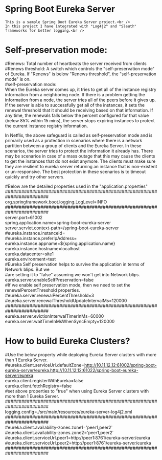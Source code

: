 # Spring Boot Eureka Server
    This is a sample Spring Boot Eureka Server project.<br />
    In this project I have integrated with "Log4j2" and "Sleuth" frameworks for better logging.<br />

# Self-preservation mode:<br />
#Renews: Total number of heartbeats the server received from clients<br />
#Renews threshold: A switch which controls the "self-preservation mode" of Eureka. If "Renews" is below "Renews threshold", the "self-preservation mode" is on.<br />
#self-preservation mode:<br />
    When the Eureka server comes up, it tries to get all of the instance registry information from a neighboring node. If there is a problem getting the information from a 
    node,   the server tries all of the peers before it gives up. If the server is able to successfully get all of the instances, it sets the renewal threshold that it should
    be receiving based on that information. If any time, the renewals falls below the percent configured for that value (below 85% within 15 mins), the server stops expiring
    instances to protect the current instance registry information.<br />

In Netflix, the above safeguard is called as self-preservation mode and is primarily used as a protection in scenarios where there is a network partition between a group of clients and the Eureka Server. In these scenarios, the server tries to protect the information it already has. There may be scenarios in case of a mass outage that this may cause the clients to get the instances that do not exist anymore. The clients must make sure they are resilient to eureka server returning an instance that is non-existent or un-responsive. The best protection in these scenarios is to timeout quickly and try other servers.<br />

#Below are the detailed properties used in the "application.properties"<br />
########################################################################<br />
org.springframework.boot.logging.LogLevel=INFO<br />
########################################################################<br />
server.port=61002<br />
spring.application.name=spring-boot-eureka-server<br />
server.servlet.context-path=/spring-boot-eureka-server<br />
#eureka.instance.instanceId=<br />
#eureka.instance.preferIpAddress=<br />
eureka.instance.appname=${spring.application.name}
eureka.instance.hostname=localhost<br />
eureka.datacenter=site1<br />
eureka.environment=test<br />
#Eureka Self preservation helps to survive the application in terms of Network blips. But we<br />
#are setting it to "false" assuming we won't get into Network blips.<br />
eureka.server.enableSelfPreservation=false<br />
#If we enable self preservation mode, then we need to set the renewalPercentThreshold properties.<br />
#eureka.server.renewalPercentThreshold=3<br />
#eureka.server.renewalThresholdUpdateIntervalMs=120000<br />
########################################################################<br />
eureka.server.evictionInterwalTimerInMs=60000<br />
eureka.server.waitTimeInMsWhenSyncEmpty=120000<br />
# How to build Eureka Clusters?<br />
#Use the below property while deploying Eureka Server clusters with more than 1 Eureka Server.<br />
#eureka.client.serviceUrl.defaultZone=http://10.11.12.12:61002/spring-boot-eureka-server/eureka,http://10.11.12.12:61022/spring-boot-eureka-server/eureka<br />
eureka.client.registerWithEureka=false<br />
eureka.client.fetchRegistry=false<br />
#set above properties to "true" when using Eureka Server clusters with more than 1 Eureka Server.<br />
########################################################################<br />
logging.config=./src/main/resources/eureka-server-log4j2.xml<br />
########################################################################<br />
#eureka.client.availability-zones.zone1='peer1,peer2'<br />
#eureka.client.availability-zones.zone2='peer1,peer2'<br />
#eureka.client.serviceUrl.peer1=http://peer1:8761/eureka-server/eureka<br />
#eureka.client.serviceUrl.peer2=http://peer1:8761/eureka-server/eureka<br />
########################################################################<br />

